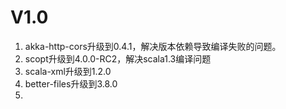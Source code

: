 # V1.0

1. akka-http-cors升级到0.4.1，解决版本依赖导致编译失败的问题。
2. scopt升级到4.0.0-RC2，解决scala1.3编译问题
3. scala-xml升级到1.2.0
4. better-files升级到3.8.0
5. 